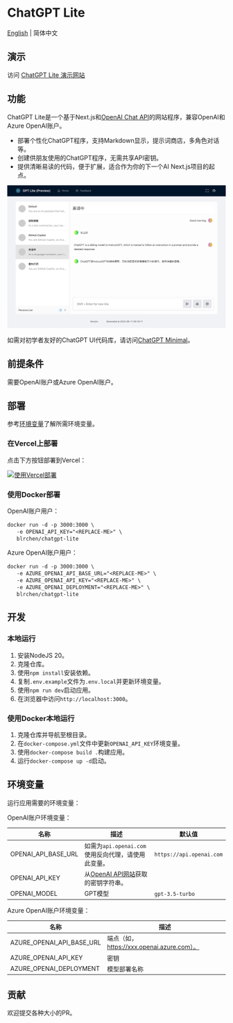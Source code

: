 # ChatGPT Lite

[English](./README.md) | 简体中文

## 演示

访问 [ChatGPT Lite 演示网站](https://bit.ly/chatgpt-lite)

## 功能

ChatGPT Lite是一个基于Next.js和[OpenAI Chat API](https://platform.openai.com/docs/api-reference/chat)的网站程序，兼容OpenAI和Azure OpenAI账户。

- 部署个性化ChatGPT程序，支持Markdown显示，提示词商店，多角色对话等。
- 创建供朋友使用的ChatGPT程序，无需共享API密钥。
- 提供清晰易读的代码，便于扩展，适合作为你的下一个AI Next.js项目的起点。

![演示](./docs/images/demo.zh-CN.jpg)

如需对初学者友好的ChatGPT UI代码库，请访问[ChatGPT Minimal](https://github.com/blrchen/chatgpt-minimal)。

## 前提条件

需要OpenAI账户或Azure OpenAI账户。

## 部署

参考[环境变量](#环境变量)了解所需环境变量。

### 在Vercel上部署

点击下方按钮部署到Vercel：

[![使用Vercel部署](https://vercel.com/button)](https://vercel.com/new/clone?repository-url=https%3A%2F%2Fgithub.com%2Fblrchen%2Fchatgpt-lite&project-name=chatgpt-lite&framework=nextjs&repository-name=chatgpt-lite)

### 使用Docker部署

OpenAI账户用户：

```
docker run -d -p 3000:3000 \
   -e OPENAI_API_KEY="<REPLACE-ME>" \
   blrchen/chatgpt-lite
```

Azure OpenAI账户用户：

```
docker run -d -p 3000:3000 \
   -e AZURE_OPENAI_API_BASE_URL="<REPLACE-ME>" \
   -e AZURE_OPENAI_API_KEY="<REPLACE-ME>" \
   -e AZURE_OPENAI_DEPLOYMENT="<REPLACE-ME>" \
   blrchen/chatgpt-lite
```

## 开发

### 本地运行

1. 安装NodeJS 20。
2. 克隆仓库。
3. 使用`npm install`安装依赖。
4. 复制`.env.example`文件为`.env.local`并更新环境变量。
5. 使用`npm run dev`启动应用。
6. 在浏览器中访问`http://localhost:3000`。

### 使用Docker本地运行

1. 克隆仓库并导航至根目录。
2. 在`docker-compose.yml`文件中更新`OPENAI_API_KEY`环境变量。
3. 使用`docker-compose build .`构建应用。
4. 运行`docker-compose up -d`启动。

## 环境变量

运行应用需要的环境变量：

OpenAI账户环境变量：

| 名称                | 描述                                                                               | 默认值                   |
| ------------------- | ---------------------------------------------------------------------------------- | ------------------------ |
| OPENAI_API_BASE_URL | 如需为`api.openai.com`使用反向代理，请使用此变量。                                 | `https://api.openai.com` |
| OPENAI_API_KEY      | 从[OpenAI API网站](https://platform.openai.com/account/api-keys)获取的密钥字符串。 |
| OPENAI_MODEL        | GPT模型                                                                            | `gpt-3.5-turbo`          |

Azure OpenAI账户环境变量：

| 名称                      | 描述                                       |
| ------------------------- | ------------------------------------------ |
| AZURE_OPENAI_API_BASE_URL | 端点（如，https://xxx.openai.azure.com）。 |
| AZURE_OPENAI_API_KEY      | 密钥                                       |
| AZURE_OPENAI_DEPLOYMENT   | 模型部署名称                               |

## 贡献

欢迎提交各种大小的PR。
